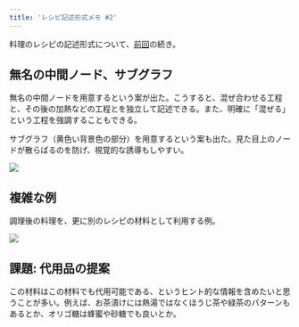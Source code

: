 ```yaml
---
title: 'レシピ記述形式メモ #2'
---
```

料理のレシピの記述形式について、[前回](https://r7kamura.com/articles/2022-05-13-mermaid-recipe-memo)の続き。

無名の中間ノード、サブグラフ
--------------

無名の中間ノードを用意するという案が出た。こうすると、混ぜ合わせる工程と、その後の加熱などの工程とを独立して記述できる。また、明確に「混ぜる」という工程を強調することもできる。

サブグラフ（黄色い背景色の部分）を用意するという案も出た。見た目上のノードが散らばるのを防げ、視覚的な誘導もしやすい。

![](https://lh3.googleusercontent.com/g_MffyhK77uXA-14GlyfHeIM959_uxGPDgDTYVcTN5qvJiqyizwq1zk7bafJZNOS10sOhk_kzxJeWmN8taKec4jcziKmlmMjHOvfSWMkr4wSIHBqSq9jjsC8L98woV6_6NC3SNUh25qHU63DKQ)

複雑な例
----

調理後の料理を、更に別のレシピの材料として利用する例。

![](https://lh3.googleusercontent.com/sjeOFymm_Tz-8m-IK4adDr09bQSM73FGODjVaDJGibpJttKL81phtg-fZha18Vc4aGTIsSoGZDJKm9bQgr50PqM0rRuYo_zcpCYyWDazIsrwDBCpfuZbc4PjbGzFXhqWyyRQ9x_LHKqMgn6C4Q)

課題: 代用品の提案
----------

この材料はこの材料でも代用可能である、というヒント的な情報を含めたいと思うことが多い。例えば、お茶漬けには熱湯ではなくほうじ茶や緑茶のパターンもあるとか、オリゴ糖は蜂蜜や砂糖でも良いとか。
